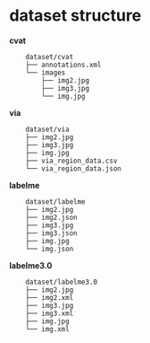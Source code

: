# dataset structure

**cvat**

        dataset/cvat
        ├── annotations.xml
        └── images
            ├── img2.jpg
            ├── img3.jpg
            └── img.jpg

**via**

        dataset/via
        ├── img2.jpg
        ├── img3.jpg
        ├── img.jpg
        ├── via_region_data.csv
        └── via_region_data.json

**labelme**

        dataset/labelme
        ├── img2.jpg
        ├── img2.json
        ├── img3.jpg
        ├── img3.json
        ├── img.jpg
        └── img.json

**labelme3.0**

        dataset/labelme3.0
        ├── img2.jpg
        ├── img2.xml
        ├── img3.jpg
        ├── img3.xml
        ├── img.jpg
        └── img.xml